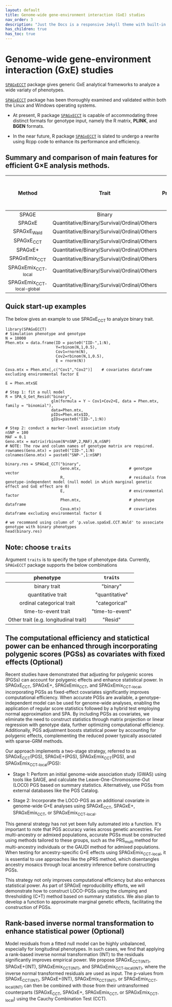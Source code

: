 ```yaml
---
layout: default
title: Genome-wide gene-environment interaction (GxE) studies
nav_order: 3
description: "Just the Docs is a responsive Jekyll theme with built-in search that is easily customizable and hosted on GitHub Pages."
has_children: true
has_toc: true
---
```


# Genome-wide gene-environment interaction (GxE) studies

[```SPAGxECCT```](https://github.com/YuzhuoMa97/SPAGxECCT) package gives generic GxE analytical frameworks to analyze a wide variaty of phenotypes. 

[```SPAGxECCT```](https://github.com/YuzhuoMa97/SPAGxECCT) package has been thoroughly examined and validated within both the Linux and Windows operating systems. 

- At present, R package [```SPAGxECCT```](https://github.com/YuzhuoMa97/SPAGxECCT) is capable of accommodating three distinct formats for genotype input, namely the R matrix, **PLINK**, and **BGEN** formats.

- In the near future, R package [```SPAGxECCT```](https://github.com/YuzhuoMa97/SPAGxECCT) is slated to undergo a rewrite using Rcpp code to enhance its performance and efficiency. 



##  Summary and comparison of main features for efficient G×E analysis methods.

| Method   | Trait | Prospective/Retrospective  |Account for population admixture|Account for local ancestry|Account for family relatedness| Account for unbalanced phenotypic distribution  |
|:----------------------:|:------------------------------:|:------------------------:|:----------------------------:|:---------------------:|:---------------------:|:---------------------:|
| SPAGE                  | Binary              | Prospective           |             |    |   |  YES  |
| SPAGxE                 |Quantitative/Binary/Survival/Ordinal/Others|Retrospective|     |      |      | YES |
| SPAGxE<sub>Wald</sub>  |Quantitative/Binary/Survival/Ordinal/Others|Retrospective|     |      |      | YES |
| SPAGxE<sub>CCT</sub>   |Quantitative/Binary/Survival/Ordinal/Others|Retrospective|     |      |      | YES |
| SPAGxE+                |Quantitative/Binary/Survival/Ordinal/Others|Retrospective|     |      |  YES | YES |
| SPAGxEmix<sub>CCT</sub>|Quantitative/Binary/Survival/Ordinal/Others|Retrospective| YES    |      |      | YES |
| SPAGxEmix<sub>CCT-local</sub>|Quantitative/Binary/Survival/Ordinal/Others|Retrospective| YES    |   YES   |      | YES |
| SPAGxEmix<sub>CCT-local-global</sub>|Quantitative/Binary/Survival/Ordinal/Others|Retrospective| YES    |   YES   |      | YES |



## Quick start-up examples

The below gives an example to use SPAGxE<sub>CCT</sub> to analyze binary trait. 

```
library(SPAGxECCT)
# Simulation phenotype and genotype
N = 10000
Phen.mtx = data.frame(ID = paste0("IID-",1:N),
                      Y=rbinom(N,1,0.5),
                      Cov1=rnorm(N),
                      Cov2=rbinom(N,1,0.5),
                      E = rnorm(N))

Cova.mtx = Phen.mtx[,c("Cov1","Cov2")]    # covariates dataframe excluding environmental factor E

E = Phen.mtx$E

# Step 1: fit a null model
R = SPA_G_Get_Resid("binary",
                    glm(formula = Y ~ Cov1+Cov2+E, data = Phen.mtx, family = "binomial"),
                    data=Phen.mtx,
                    pIDs=Phen.mtx$ID,
                    gIDs=paste0("IID-",1:N))

# Step 2: conduct a marker-level association study
nSNP = 100
MAF = 0.1
Geno.mtx = matrix(rbinom(N*nSNP,2,MAF),N,nSNP)
# NOTE: The row and column names of genotype matrix are required.
rownames(Geno.mtx) = paste0("IID-",1:N)
colnames(Geno.mtx) = paste0("SNP-",1:nSNP)

binary.res = SPAGxE_CCT("binary",
                        Geno.mtx,                     # genotype vector
                        R,                            # residuals from genotype-independent model (null model in which marginal genetic effect and GxE effect are 0)
                        E,                            # environmental factor
                        Phen.mtx,                     # phenotype dataframe
                        Cova.mtx)                     # covariates dataframe excluding environmental factor E

# we recommand using column of 'p.value.spaGxE.CCT.Wald' to associate genotype with binary phenotypes
head(binary.res)
```

## Note: choose ```traits``` 

Argument ```traits``` is to specify the type of phenotype data. Currently, ```SPAGxECCT``` package supports the below combinations

| phenotype                 | ```traits``` | 
|:-------------------------:|:---------------:|
| binary trait              | "binary"        |
| quantitative trait        | "quantitative"  | 
| ordinal categorical trait | "categorical"   | 
| time-to-event trait       | "time-to-event" |
| Other trait (e.g. longitudinal trait)       | "Resid" |


## The computational efficiency and statictical power can be enhanced through incorporating polygenic scores (PGSs) as covariates with fixed effects (Optional)

Recent studies have demonstrated that adjusting for polygenic scores (PGSs) can account for polygenic effects and enhance statistical power. In SPAGxE<sub>CCT</sub>, SPAGxE+, SPAGxEmix<sub>CCT</sub>, and SPAGxEmix<sub>CCT-local</sub>, incorporating PGSs as fixed-effect covariates significantly improves computational efficiency. When accurate PGSs are available, a genotype-independent model can be used for genome-wide analyses, enabling the application of regular score statistics followed by a hybrid test employing normal approximation and SPA. By including PGSs as covariates, we eliminate the need to construct statistics through matrix projection or linear regression with genotype data, further optimizing computational efficiency. Additionally, PGS adjustment boosts statistical power by accounting for polygenic effects, complementing the reduced power typically associated with sparse-GRM methods.





Our approach implements a two-stage strategy, referred to as SPAGxE<sub>CCT</sub>(PGS), SPAGxE+(PGS), SPAGxEmix<sub>CCT</sub>(PGS), and SPAGxEmix<sub>CCT-local</sub>(PGS):

- Stage 1: Perform an initial genome-wide association study (GWAS) using tools like SAIGE, and calculate the Leave-One-Chromosome-Out (LOCO) PGS based on summary statistics. Alternatively, use PGSs from external databases like the PGS Catalog.

- Stage 2: Incorporate the LOCO-PGS as an additional covariate in genome-wide G×E analyses using SPAGxE<sub>CCT</sub>, SPAGxE+, SPAGxEmix<sub>CCT</sub>, or SPAGxEmix<sub>CCT-local</sub>.

This general strategy has not yet been fully automated into a function. It's important to note that PGS accuracy varies across genetic ancestries. For multi-ancestry or admixed populations, accurate PGSs must be constructed using methods tailored to these groups, such as the PRS<sub>multi</sub> method for multi-ancestry individuals or the GAUDI method for admixed populations. When testing for ancestry-specific G×E effects using SPAGxEmix<sub>CCT-local</sub>, it is essential to use approaches like the pPRS method, which disentangles ancestry mosaics through local ancestry inference before constructing PGSs.

This strategy not only improves computational efficiency but also enhances statistical power. As part of SPAGxE reproducibility efforts, we will demonstrate how to construct LOCO-PGSs using the clumping and thresholding (C+T) method based on summary statistics. We also plan to develop a function to approximate marginal genetic effects, facilitating the construction of PGSs.



## Rank-based inverse normal transformation to enhance statistical power (Optional)

Model residuals from a fitted null model can be highly unbalanced, especially for longitudinal phenotypes. In such cases, we find that applying a rank-based inverse normal transformation (INT) to the residuals significantly improves empirical power. We propose SPAGxE<sub>CCT(INT)</sub>, SPAGxE+(INT), SPAGxEmix<sub>CCT(INT)</sub>, and SPAGxEmix<sub>CCT-local(INT)</sub>, where the inverse normal transformed residuals are used as input. The p-values from SPAGxE<sub>CCT(INT)</sub>, SPAGxE+(INT), SPAGxEmix<sub>CCT(INT)</sub>, or SPAGxEmix<sub>CCT-local(INT)</sub> can then be combined with those from their untransformed counterparts (SPAGxE<sub>CCT</sub>, SPAGxE+, SPAGxEmix<sub>CCT</sub>, or SPAGxEmix<sub>CCT-local</sub>) using the Cauchy Combination Test (CCT).

